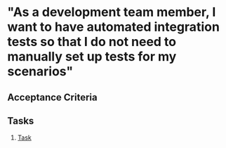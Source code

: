 # "As a development team member, I want to have automated integration tests so that I do not need to manually set up tests for my scenarios"

## Acceptance Criteria

## Tasks
1. [Task](tasks/task_template.md)